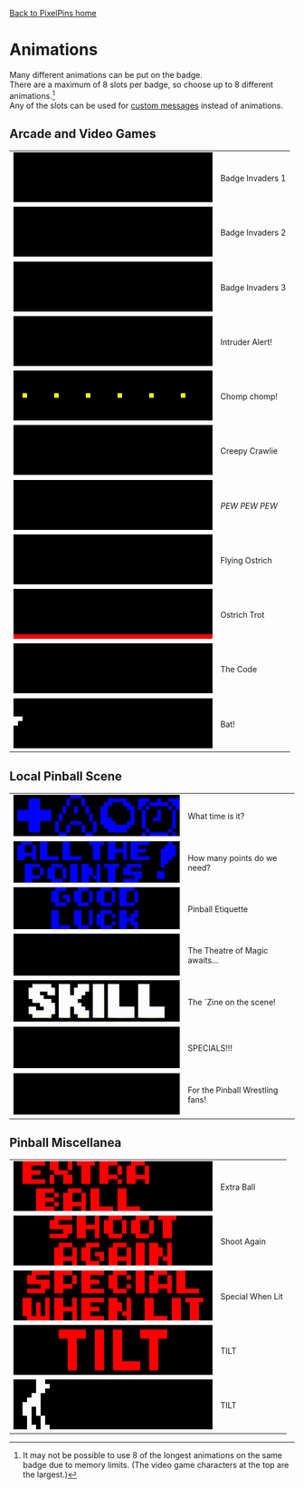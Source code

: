 <a href="../">Back to PixelPins home</a>

# Animations
Many different animations can be put on the badge.\
There are a maximum of 8 slots per badge, so choose up to 8 different animations.[^1]\
Any of the slots can be used for [custom messages](../custom_text) instead of animations.

## Arcade and Video Games

|  |  |
|  :---:    |  :---        |
|  <kbd><img src="../images/Invaders1_PREVIEW.gif"></kbd>  |  Badge Invaders 1  |
|  <kbd><img src="../images/Invaders2_PREVIEW.gif"></kbd>  |  Badge Invaders 2  |
|  <kbd><img src="../images/Invaders3_PREVIEW.gif"></kbd>  |  Badge Invaders 3  |
|  <kbd><img src="../images/Berzerk_YELLOW_PREVIEW.gif"></kbd>  |  Intruder Alert!  |
|  <kbd><img src="../images/Pacman_PREVIEW.gif"></kbd>  |  Chomp chomp!  |
|  <kbd><img src="../images/Centipede_PREVIEW.gif"></kbd>  |  Creepy Crawlie  |
|  <kbd><img src="../images/Spaceship_PREVIEW.gif"></kbd>  |  *PEW PEW PEW*  |
|  <kbd><img src="../images/JOUSTFLY_PREVIEW.gif"></kbd>  |  Flying Ostrich  |
|  <kbd><img src="../images/JOUSTWALK_PREVIEW.gif"></kbd>  |  Ostrich Trot  |
|  <kbd><img src="../images/IBrokeTheCode_PREVIEW.gif"></kbd>  |  The Code  |
|  <kbd><img src="../images/Venture_PREVIEW.gif"></kbd>  |  Bat!  |

## Local Pinball Scene

|  |  |
|  :---:    |  :---        |
|  <kbd><img src="../images/Add-a-ballTime_PREVIEW.gif"></kbd>  |  What time is it?  |
|  <kbd><img src="../images/AllThePoints_PREVIEW.gif"></kbd>  |  How many points do we need?  |
|  <kbd><img src="../images/GoodLuckHaveFun_PREVIEW.gif"></kbd>  |  Pinball Etiquette  |
|  <kbd><img src="../images/MyBallsAreFullOfMagic_PREVIEW.gif"></kbd>  |  The Theatre of Magic awaits...  |
|  <kbd><img src="../images/SkillShot_PREVIEW.gif"></kbd>  |  The `Zine on the scene!  |
|  <kbd><img src="../images/SpecialsComingThrough_PREVIEW.gif"></kbd>  |  SPECIALS!!!  |
|  <kbd><img src="../images/SpecialK_PREVIEW.gif"></kbd>  |  For the Pinball Wrestling fans!  |

## Pinball Miscellanea

|  |  |
|  :---:    |  :---        |
|  <kbd><img src="../images/ExtraBall_PREVIEW.gif"></kbd>  |  Extra Ball  |
|  <kbd><img src="../images/ShootAgain_PREVIEW.gif"></kbd>  |  Shoot Again  |
|  <kbd><img src="../images/SpecialWhenLit_PREVIEW.gif"></kbd>  |  Special When Lit  |
|  <kbd><img src="../images/TILT_PREVIEW.gif"></kbd>  |  TILT  |
|  <kbd><img src="../images/Pingolf_PREVIEW.gif"></kbd>  |  TILT  |


[^1]: It may not be possible to use 8 of the longest animations on the same badge due to memory limits. (The video game characters at the top are the largest.)
